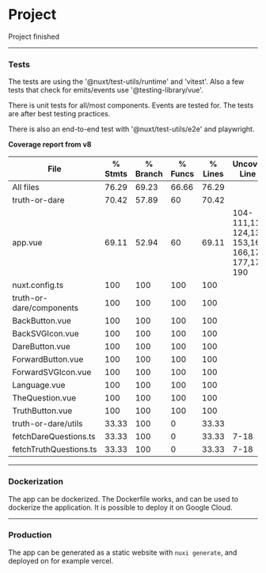 # Project

Project finished

---

### Tests

The tests are using the '@nuxt/test-utils/runtime' and 'vitest'. Also a few tests that check for emits/events use '@testing-library/vue'.

There is unit tests for all/most components. Events are tested for. The tests are after best testing practices.

There is also an end-to-end test with '@nuxt/test-utils/e2e' and playwright.

**Coverage report from v8**

File                      | % Stmts | % Branch | % Funcs | % Lines | Uncovered Line #s
--------------------------|---------|----------|---------|---------|-------------------------------------------------
All files                 |   76.29 |    69.23 |   66.66 |   76.29 | 
 truth-or-dare            |   70.42 |    57.89 |      60 |   70.42 | 
  app.vue                 |   69.11 |    52.94 |      60 |   69.11 | 104-111,119-124,132-153,160-166,170-177,179-190
  nuxt.config.ts          |     100 |      100 |     100 |     100 | 
 truth-or-dare/components |     100 |      100 |     100 |     100 | 
  BackButton.vue          |     100 |      100 |     100 |     100 | 
  BackSVGIcon.vue         |     100 |      100 |     100 |     100 | 
  DareButton.vue          |     100 |      100 |     100 |     100 | 
  ForwardButton.vue       |     100 |      100 |     100 |     100 | 
  ForwardSVGIcon.vue      |     100 |      100 |     100 |     100 | 
  Language.vue            |     100 |      100 |     100 |     100 | 
  TheQuestion.vue         |     100 |      100 |     100 |     100 | 
  TruthButton.vue         |     100 |      100 |     100 |     100 | 
 truth-or-dare/utils      |   33.33 |      100 |       0 |   33.33 | 
  fetchDareQuestions.ts   |   33.33 |      100 |       0 |   33.33 | 7-18
  fetchTruthQuestions.ts  |   33.33 |      100 |       0 |   33.33 | 7-18

---

### Dockerization

The app can be dockerized. The Dockerfile works, and can be used to dockerize the application. It is possible to deploy it on Google Cloud.

---

### Production

The app can be generated as a static website with ```nuxi generate```, and deployed on for example vercel.
